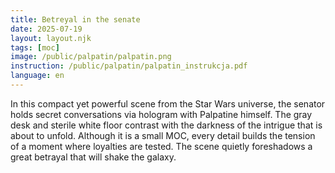 ```yaml
---
title: Betreyal in the senate
date: 2025-07-19
layout: layout.njk
tags: [moc]
image: /public/palpatin/palpatin.png
instruction: /public/palpatin/palpatin_instrukcja.pdf
language: en
---
```


In this compact yet powerful scene from the Star Wars universe, the senator holds secret conversations via hologram with Palpatine himself. The gray desk and sterile white floor contrast with the darkness of the intrigue that is about to unfold. Although it is a small MOC, every detail builds the tension of a moment where loyalties are tested. The scene quietly foreshadows a great betrayal that will shake the galaxy.